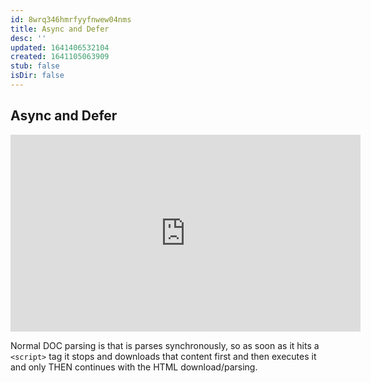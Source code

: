```yaml
---
id: 8wrq346hmrfyyfnwew04nms
title: Async and Defer
desc: ''
updated: 1641406532104
created: 1641105063909
stub: false
isDir: false
---
```



## Async and Defer

<center>
	<iframe width="560" height="315" src="https://www.youtube.com/embed/BMuFBYw91UQ" frameborder="0" allow="accelerometer; autoplay; encrypted-media; gyroscope; picture-in-picture" allowfullscreen></iframe>
</center>

Normal DOC parsing is that is parses synchronously, so as soon as it hits a `<script>` tag it stops and downloads that content first and then executes it and only THEN continues with the HTML download/parsing.
